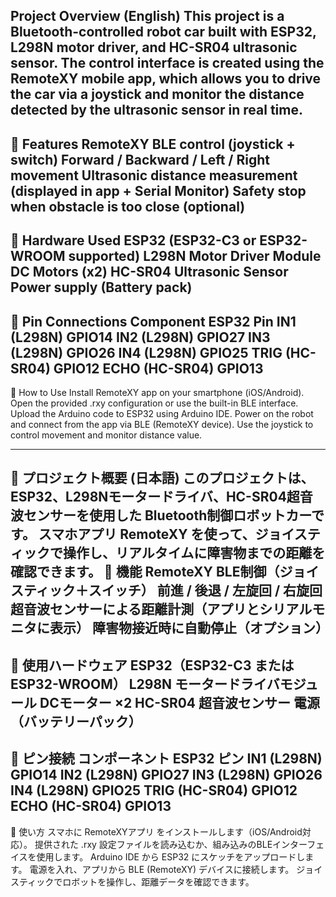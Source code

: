 Project Overview (English)
This project is a Bluetooth-controlled robot car built with ESP32, L298N motor driver, and HC-SR04 ultrasonic sensor.
The control interface is created using the RemoteXY mobile app, which allows you to drive the car via a joystick and monitor the distance detected by the ultrasonic sensor in real time.
---
🔹 Features
RemoteXY BLE control (joystick + switch)
Forward / Backward / Left / Right movement
Ultrasonic distance measurement (displayed in app + Serial Monitor)
Safety stop when obstacle is too close (optional)
--
🔹 Hardware Used
ESP32 (ESP32-C3 or ESP32-WROOM supported)
L298N Motor Driver Module
DC Motors (x2)
HC-SR04 Ultrasonic Sensor
Power supply (Battery pack)
--
🔹 Pin Connections
Component	ESP32 Pin
IN1 (L298N)	GPIO14
IN2 (L298N)	GPIO27
IN3 (L298N)	GPIO26
IN4 (L298N)	GPIO25
TRIG (HC-SR04)	GPIO12
ECHO (HC-SR04)	GPIO13
--
🔹 How to Use
Install RemoteXY app on your smartphone (iOS/Android).
Open the provided .rxy configuration or use the built-in BLE interface.
Upload the Arduino code to ESP32 using Arduino IDE.
Power on the robot and connect from the app via BLE (RemoteXY device).
Use the joystick to control movement and monitor distance value.

-----------

📖 プロジェクト概要 (日本語)
このプロジェクトは、ESP32、L298Nモータードライバ、HC-SR04超音波センサーを使用した
Bluetooth制御ロボットカーです。
スマホアプリ RemoteXY を使って、ジョイスティックで操作し、リアルタイムに障害物までの距離を確認できます。
🔹 機能
RemoteXY BLE制御（ジョイスティック＋スイッチ）
前進 / 後退 / 左旋回 / 右旋回
超音波センサーによる距離計測（アプリとシリアルモニタに表示）
障害物接近時に自動停止（オプション）
--
🔹 使用ハードウェア
ESP32（ESP32-C3 または ESP32-WROOM）
L298N モータードライバモジュール
DCモーター ×2
HC-SR04 超音波センサー
電源（バッテリーパック）
--
🔹 ピン接続
コンポーネント	ESP32 ピン
IN1 (L298N)	GPIO14
IN2 (L298N)	GPIO27
IN3 (L298N)	GPIO26
IN4 (L298N)	GPIO25
TRIG (HC-SR04)	GPIO12
ECHO (HC-SR04)	GPIO13
--
🔹 使い方
スマホに RemoteXYアプリ をインストールします（iOS/Android対応）。
提供された .rxy 設定ファイルを読み込むか、組み込みのBLEインターフェイスを使用します。
Arduino IDE から ESP32 にスケッチをアップロードします。
電源を入れ、アプリから BLE (RemoteXY) デバイスに接続します。
ジョイスティックでロボットを操作し、距離データを確認できます。

